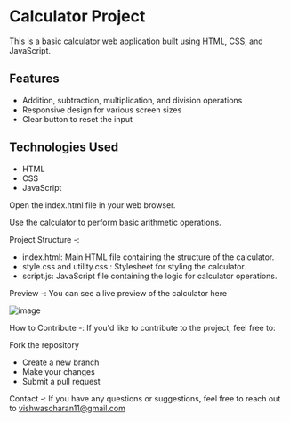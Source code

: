 # Calculator Project

This is a basic calculator web application built using HTML, CSS, and JavaScript.

## Features

- Addition, subtraction, multiplication, and division operations
- Responsive design for various screen sizes
- Clear button to reset the input

## Technologies Used

- HTML
- CSS
- JavaScript

Open the index.html file in your web browser.

Use the calculator to perform basic arithmetic operations.

Project Structure -:
- index.html: Main HTML file containing the structure of the calculator.
- style.css and utility.css : Stylesheet for styling the calculator.
- script.js: JavaScript file containing the logic for calculator operations.

Preview -:
You can see a live preview of the calculator here

![image](https://github.com/vishwas-11/Calculator-using-HTML-CSS-JS/assets/113695311/5284f7f9-62b9-4182-9d73-a3fb04ae1972)

How to Contribute -:
If you'd like to contribute to the project, feel free to:

  Fork the repository
  - Create a new branch
  - Make your changes
  - Submit a pull request
    
Contact -:
If you have any questions or suggestions, feel free to reach out to vishwascharan11@gmail.com
